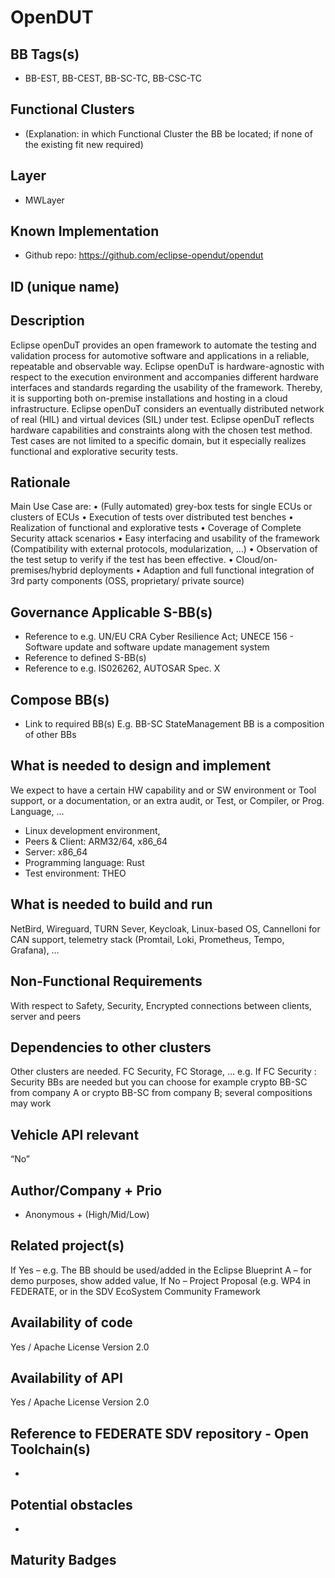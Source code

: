 # OpenDUT 

## BB Tags(s)

- BB-EST, BB-CEST, BB-SC-TC, BB-CSC-TC

## Functional Clusters

- (Explanation: in which Functional Cluster the BB be located; if none of the existing fit new required)


## Layer

- MWLayer

## Known Implementation

- Github repo: https://github.com/eclipse-opendut/opendut

## ID (unique name)

## Description

Eclipse openDuT provides an open framework to automate the testing and validation process for automotive software and applications in a reliable, repeatable and observable way. Eclipse openDuT is hardware-agnostic with respect to the execution environment and accompanies different hardware interfaces and standards regarding the usability of the framework. Thereby, it is supporting both on-premise installations and hosting in a cloud infrastructure. Eclipse openDuT considers an eventually distributed network of real (HIL) and virtual devices (SIL) under test. Eclipse openDuT reflects hardware capabilities and constraints along with the chosen test method. Test cases are not limited to a specific domain, but it especially realizes functional and explorative security tests.


## Rationale

Main Use Case are:
•	(Fully automated) grey-box tests for single ECUs or clusters of ECUs
•	Execution of tests over distributed test benches
•	Realization of functional and explorative tests
•	Coverage of Complete Security attack scenarios
•	Easy interfacing and usability of the framework (Compatibility with external protocols, modularization, …)
•	Observation of the test setup to verify if the test has been effective.
•	Cloud/on-premises/hybrid deployments
•	Adaption and full functional integration of 3rd party components (OSS, proprietary/ private source)



## Governance Applicable S-BB(s)

- Reference to e.g. UN/EU CRA Cyber Resilience Act; UNECE 156 - Software update and software update management system 
- Reference to defined S-BB(s) 
- Reference to e.g. IS026262, AUTOSAR Spec. X



## Compose BB(s)

- Link to required BB(s) 
E.g. BB-SC StateManagement
BB is a composition of other BBs



## What is needed to design and implement

We expect to have a certain HW capability and or SW environment or Tool support, or a documentation, or an extra audit, or Test, or Compiler, or Prog. Language, …
- Linux development environment, 
- Peers & Client: ARM32/64, x86_64
- Server: x86_64
- Programming language: Rust
- Test environment: THEO


## What is needed to build and run
 
NetBird, Wireguard, TURN Sever, Keycloak, Linux-based OS, Cannelloni for CAN support, telemetry stack (Promtail, Loki, Prometheus, Tempo, Grafana), …


## Non-Functional Requirements

With respect to Safety, Security,
Encrypted connections between clients, server and peers


## Dependencies to other clusters

Other clusters are needed. FC Security, FC Storage, …
e.g. If FC Security : Security BBs are  needed but you can choose for example crypto BB-SC from company A or crypto BB-SC from company B; several compositions may work


## Vehicle API relevant

“No”

## Author/Company + Prio

- Anonymous + (High/Mid/Low)


## Related project(s)

If Yes – e.g. The BB should be used/added in the Eclipse Blueprint A – for demo purposes, show added value, 
If No – Project Proposal (e.g. WP4 in FEDERATE, or in the SDV EcoSystem Community Framework


## Availability of code

Yes / Apache License Version 2.0

## Availability of API

Yes / Apache License Version 2.0


## Reference to FEDERATE SDV repository - Open Toolchain(s)

-

## Potential obstacles

-


## Maturity Badges
<!-- taken over from Eclipse SDV Process 
See Definition of Badges and their Flavors 
https://gitlab.eclipse.org/eclipse-wg/sdv-wg/sdv-technical-alignment/sdv-technical-topics/sdv-process/sdv-process-definition/-/wikis/Definition%20of%20Badges%20and%20their%20Flavors 


| 			| Documentation | Requirements | Coding Guidelines | Testing | Release Process |
| --------- |:-------------:|:------------:|:-----------------:|:-------:|:---------------:|
| Gold		| Badgelevel    | Badgelevel   | Badgelevel		   | Badgelevel	 | Badgelevel  |
| Silver	| Badgelevel    | Badgelevel   | Badgelevel	  	   | Badgelevel	 | Badgelevel  |
| Bronze	| Badgelevel   	| Badgelevel   | Badgelevel	       | Badgelevel	 | Badgelevel  |
| No		| Badgelevel   	| Badgelevel   | Badgelevel	       | Badgelevel	 | Badgelevel  |
| NotDefined| Badgelevel   	| Badgelevel   | Badgelevel	       | Badgelevel	 | Badgelevel  |

Options:
NotDefined/No/Bronze/Silver/Gold

Example:
| 			| Documentation | Requirements | Coding Guidelines | Testing | Release Process |
| --------- |:-------------:|:------------:|:-----------------:|:-------:|:---------------:|
| Level		| [Gold](urlToDoc)| No 		   | Notdefined		   | Bronze	 | [Silver](urlToDoc) |


-->
